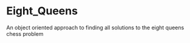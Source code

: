 # Eight_Queens
An object oriented approach to finding all solutions to the eight queens chess problem
